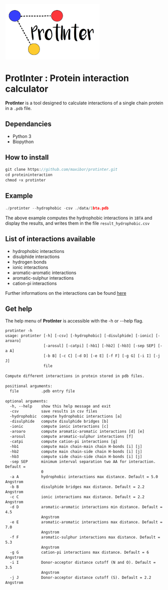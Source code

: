 <img src="./img/logo.png" width="300">


# ProtInter : Protein interaction calculator

**ProtInter** is a tool designed to calculate interactions of a single chain protein in a `.pdb` file.

## Dependancies
- Python 3
- Biopython

## How to install

```c
git clone https://github.com/maxibor/protinter.git
cd proteininteraction
chmod +x protinter
```

## Example

```c
./protinter --hydrophobic -csv ./data/1bta.pdb  
```
The above example computes the hydrophobic interactions in `1BTA` and display the results, and writes them in the file `result_hydrophobic.csv`

## List of interactions available

- hydrophobic interactions
- disulphide interactions
- hydrogen bonds
- ionic interactions
- aromatic-aromatic interactions
- aromatic-sulphur interactions
- cation-pi interactions

Further informations on the interactions can be found [here](./doc/report.pdf)

## Get help

The help menu of **ProtInter** is accessible with the -h or --help flag.

```
protinter -h
usage: protinter [-h] [-csv] [-hydrophobic] [-disulphide] [-ionic] [-aroaro]
                 [-arosul] [-catpi] [-hb1] [-hb2] [-hb3] [-sep SEP] [-a A]
                 [-b B] [-c C] [-d D] [-e E] [-f F] [-g G] [-i I] [-j J]
                 file

Compute different interactions in protein stored in pdb files.

positional arguments:
  file          .pdb entry file

optional arguments:
  -h, --help    show this help message and exit
  -csv          save results in csv files
  -hydrophobic  compute hydrophobic interactions [a]
  -disulphide   compute disulphide bridges [b]
  -ionic        compute ionic interactions [c]
  -aroaro       compute aromatic-aromatic interactions [d] [e]
  -arosul       compute aromatic-sulphur interactions [f]
  -catpi        compute cation-pi interactions [g]
  -hb1          compute main chain-main chain H-bonds [i] [j]
  -hb2          compute main chain-side chain H-bonds [i] [j]
  -hb3          compute side chain-side chain H-bonds [i] [j]
  -sep SEP      minimum interval separation two AA for interaction. Default =
                0
  -a A          hydrophobic interactions max distance. Default = 5.0 Angstrom
  -b B          disulphide bridges max distance. Default = 2.2 Angstrom
  -c C          ionic interactions max distance. Default = 2.2 Angstrom
  -d D          aromatic-aromatic interactions min distance. Default = 4.5
                Angstrom
  -e E          aromatic-aromatic interactions max distance. Default = 7.0
                Angstrom
  -f F          aromatic-sulphur interactions max distance. Default = 5.3
                Angstrom
  -g G          cation-pi interactions max distance. Default = 6 Angstrom
  -i I          Donor-acceptor distance cutoff (N and O). Default = 3.5
                Angstrom
  -j J          Donor-acceptor distance cutoff (S). Default = 2.2 Angstrom
```
